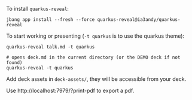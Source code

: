 To install `quarkus-reveal`:
```shell
jbang app install --fresh --force quarkus-reveal@ia3andy/quarkus-reveal
```

To start working or presenting (`-t quarkus` is to use the quarkus theme):
```shell
quarkus-reveal talk.md -t quarkus
```

```shell
# opens deck.md in the current directory (or the DEMO deck if not found)
quarkus-reveal -t quarkus
```


Add deck assets in `deck-assets/`, they will be accessible from your deck.

Use http://localhost:7979/?print-pdf to export a pdf.